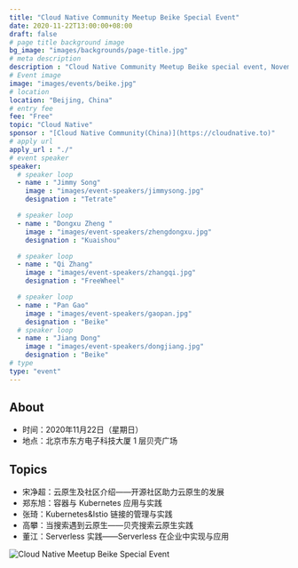 ```yaml
---
title: "Cloud Native Community Meetup Beike Special Event"
date: 2020-11-22T13:00:00+08:00
draft: false
# page title background image
bg_image: "images/backgrounds/page-title.jpg"
# meta description
description : "Cloud Native Community Meetup Beike special event, November 22, 2020, Beijing, China."
# Event image
image: "images/events/beike.jpg"
# location
location: "Beijing, China"
# entry fee
fee: "Free"
topic: "Cloud Native"
sponsor : "[Cloud Native Community(China)](https://cloudnative.to)"
# apply url
apply_url : "./"
# event speaker
speaker:
  # speaker loop
  - name : "Jimmy Song"
    image : "images/event-speakers/jimmysong.jpg"
    designation : "Tetrate"

  # speaker loop
  - name : "Dongxu Zheng "
    image : "images/event-speakers/zhengdongxu.jpg"
    designation : "Kuaishou"

  # speaker loop
  - name : "Qi Zhang"
    image : "images/event-speakers/zhangqi.jpg"
    designation : "FreeWheel"

  # speaker loop
  - name : "Pan Gao"
    image : "images/event-speakers/gaopan.jpg"
    designation : "Beike"
  # speaker loop
  - name : "Jiang Dong"
    image : "images/event-speakers/dongjiang.jpg"
    designation : "Beike"
# type
type: "event"
---
```


## About

- 时间：2020年11月22日（星期日）
- 地点：北京市东方电子科技大厦 1 层贝壳广场

## Topics

- 宋净超：云原生及社区介绍——开源社区助力云原生的发展
- 郑东旭：容器与 Kubernetes 应用与实践
- 张琦：Kubernetes&Istio 链接的管理与实践
- 高攀：当搜索遇到云原生——贝壳搜索云原生实践
- 董江：Serverless 实践——Serverless 在企业中实现与应用

![Cloud Native Meetup Beike Special Event](/images/events/beike-poster.jpg)